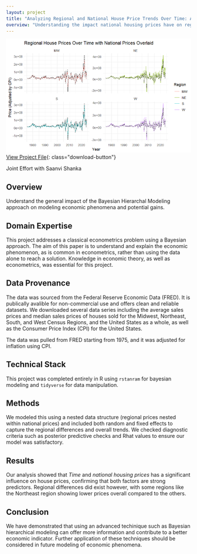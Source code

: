 ```yaml
---
layout: project
title: "Analyzing Regional and National House Price Trends Over Time: A Bayesian Hierarchical Modeling Approach"
overview: "Understanding the impact national housing prices have on regional housing prices by using a nested bayesian method as an economic indicator."
---
```

![Housing Prices](/assets/images/project/HousingOverlaid.png)
[View Project File](/assets/files/BayesHousingPrices.pdf){: class="download-button"}

<div class="dashed"></div>
Joint Effort with Saanvi Shanka


## Overview
Understand the general impact of the Bayesian Hierarchal Modeling approach on modeling economic phenomena and potential gains. 


## Domain Expertise
This project addresses a classical econometrics problem using a Bayesian approach. The aim of this paper is to understand and explain the economic phenomenon, as is common in econometrics, rather than using the data alone to reach a solution. Knowledge in economic theory, as well as econometrics, was essential for this project.


## Data Provenance
The data was sourced from the Federal Reserve Economic Data (FRED). It is publically avalible for non-commercial use and offers clean and reliable datasets. We downloaded several data series including the average sales prices and median sales prices of houses sold for the Midwest, Northeast, South, and West Census Regions, and the United States as a whole, as well as the Consumer Price Index (CPI) for the United States. 

The data was pulled from FRED starting from 1975, and it was adjusted for inflation using CPI.


## Technical Stack
This project was completed entirely in R using `rstanram` for bayesian modeling and `tidyverse` for data manipulation.


## Methods
We modeled this using a nested data structure (regional prices nested within national prices) and included both random and fixed effects to capture the regional differences and overall trends. We checked diagnostic criteria such as posterior predictive checks and Rhat values to ensure our model was satisfactory.


## Results
Our analysis showed that *Time* and *national housing prices* has a significant influence on house prices, confirming that both factors are strong predictors. Regional differences did exist however, with some regions like the Northeast region showing lower prices overall compared to the others.


## Conclusion
We have demonstrated that using an advanced techinique such as Bayesian hierarchical modeling can offer more information and contribute to a better economic indicator. Further application of these techniques should be considered in future modeling of economic phenomena.
